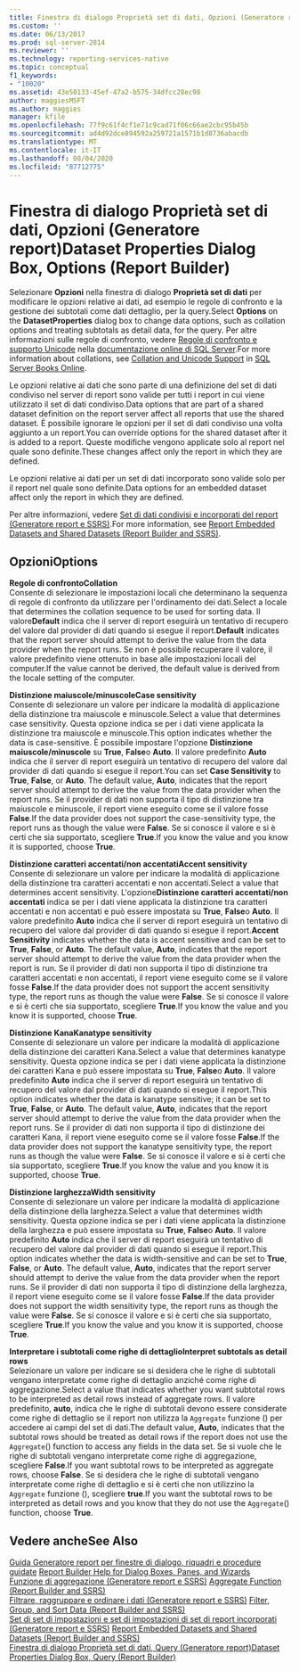 ```yaml
---
title: Finestra di dialogo Proprietà set di dati, Opzioni (Generatore report) | Microsoft Docs
ms.custom: ''
ms.date: 06/13/2017
ms.prod: sql-server-2014
ms.reviewer: ''
ms.technology: reporting-services-native
ms.topic: conceptual
f1_keywords:
- "10020"
ms.assetid: 43e50133-45ef-47a2-b575-34dfcc28ec98
author: maggiesMSFT
ms.author: maggies
manager: kfile
ms.openlocfilehash: 77f9c61f4cf1e71c9cad71f06c66ae2cbc95b45b
ms.sourcegitcommit: ad4d92dce894592a259721a1571b1d8736abacdb
ms.translationtype: MT
ms.contentlocale: it-IT
ms.lasthandoff: 08/04/2020
ms.locfileid: "87712775"
---
```

# <a name="dataset-properties-dialog-box-options-report-builder"></a><span data-ttu-id="669ae-102">Finestra di dialogo Proprietà set di dati, Opzioni (Generatore report)</span><span class="sxs-lookup"><span data-stu-id="669ae-102">Dataset Properties Dialog Box, Options (Report Builder)</span></span>
  <span data-ttu-id="669ae-103">Selezionare **Opzioni** nella finestra di dialogo **Proprietà set di dati** per modificare le opzioni relative ai dati, ad esempio le regole di confronto e la gestione dei subtotali come dati dettaglio, per la query.</span><span class="sxs-lookup"><span data-stu-id="669ae-103">Select **Options** on the **DatasetProperties** dialog box to change data options, such as collation options and treating subtotals as detail data, for the query.</span></span> <span data-ttu-id="669ae-104">Per altre informazioni sulle regole di confronto, vedere [Regole di confronto e supporto Unicode](../../relational-databases/collations/collation-and-unicode-support.md) nella [documentazione online di SQL Server](https://go.microsoft.com/fwlink/?linkid=98335).</span><span class="sxs-lookup"><span data-stu-id="669ae-104">For more information about collations, see [Collation and Unicode Support](../../relational-databases/collations/collation-and-unicode-support.md) in [SQL Server Books Online](https://go.microsoft.com/fwlink/?linkid=98335).</span></span>  
  
 <span data-ttu-id="669ae-105">Le opzioni relative ai dati che sono parte di una definizione del set di dati condiviso nel server di report sono valide per tutti i report in cui viene utilizzato il set di dati condiviso.</span><span class="sxs-lookup"><span data-stu-id="669ae-105">Data options that are part of a shared dataset definition on the report server affect all reports that use the shared dataset.</span></span> <span data-ttu-id="669ae-106">È possibile ignorare le opzioni per il set di dati condiviso una volta aggiunto a un report.</span><span class="sxs-lookup"><span data-stu-id="669ae-106">You can override options for the shared dataset after it is added to a report.</span></span> <span data-ttu-id="669ae-107">Queste modifiche vengono applicate solo al report nel quale sono definite.</span><span class="sxs-lookup"><span data-stu-id="669ae-107">These changes affect only the report in which they are defined.</span></span>  
  
 <span data-ttu-id="669ae-108">Le opzioni relative ai dati per un set di dati incorporato sono valide solo per il report nel quale sono definite.</span><span class="sxs-lookup"><span data-stu-id="669ae-108">Data options for an embedded dataset affect only the report in which they are defined.</span></span>  
  
 <span data-ttu-id="669ae-109">Per altre informazioni, vedere [Set di dati condivisi e incorporati del report &#40;Generatore report e SSRS&#41;](report-embedded-datasets-and-shared-datasets-report-builder-and-ssrs.md).</span><span class="sxs-lookup"><span data-stu-id="669ae-109">For more information, see [Report Embedded Datasets and Shared Datasets &#40;Report Builder and SSRS&#41;](report-embedded-datasets-and-shared-datasets-report-builder-and-ssrs.md).</span></span>  
  
## <a name="options"></a><span data-ttu-id="669ae-110">Opzioni</span><span class="sxs-lookup"><span data-stu-id="669ae-110">Options</span></span>  
 <span data-ttu-id="669ae-111">**Regole di confronto**</span><span class="sxs-lookup"><span data-stu-id="669ae-111">**Collation**</span></span>  
 <span data-ttu-id="669ae-112">Consente di selezionare le impostazioni locali che determinano la sequenza di regole di confronto da utilizzare per l'ordinamento dei dati.</span><span class="sxs-lookup"><span data-stu-id="669ae-112">Select a locale that determines the collation sequence to be used for sorting data.</span></span> <span data-ttu-id="669ae-113">Il valore**Default** indica che il server di report eseguirà un tentativo di recupero del valore dal provider di dati quando si esegue il report.</span><span class="sxs-lookup"><span data-stu-id="669ae-113">**Default** indicates that the report server should attempt to derive the value from the data provider when the report runs.</span></span> <span data-ttu-id="669ae-114">Se non è possibile recuperare il valore, il valore predefinito viene ottenuto in base alle impostazioni locali del computer.</span><span class="sxs-lookup"><span data-stu-id="669ae-114">If the value cannot be derived, the default value is derived from the locale setting of the computer.</span></span>  
  
 <span data-ttu-id="669ae-115">**Distinzione maiuscole/minuscole**</span><span class="sxs-lookup"><span data-stu-id="669ae-115">**Case sensitivity**</span></span>  
 <span data-ttu-id="669ae-116">Consente di selezionare un valore per indicare la modalità di applicazione della distinzione tra maiuscole e minuscole.</span><span class="sxs-lookup"><span data-stu-id="669ae-116">Select a value that determines case sensitivity.</span></span> <span data-ttu-id="669ae-117">Questa opzione indica se per i dati viene applicata la distinzione tra maiuscole e minuscole.</span><span class="sxs-lookup"><span data-stu-id="669ae-117">This option indicates whether the data is case-sensitive.</span></span> <span data-ttu-id="669ae-118">È possibile impostare l'opzione **Distinzione maiuscole/minuscole** su **True**, **False**o **Auto**. Il valore predefinito **Auto** indica che il server di report eseguirà un tentativo di recupero del valore dal provider di dati quando si esegue il report.</span><span class="sxs-lookup"><span data-stu-id="669ae-118">You can set **Case Sensitivity** to **True**, **False**, or **Auto**. The default value, **Auto**, indicates that the report server should attempt to derive the value from the data provider when the report runs.</span></span> <span data-ttu-id="669ae-119">Se il provider di dati non supporta il tipo di distinzione tra maiuscole e minuscole, il report viene eseguito come se il valore fosse **False**.</span><span class="sxs-lookup"><span data-stu-id="669ae-119">If the data provider does not support the case-sensitivity type, the report runs as though the value were **False**.</span></span> <span data-ttu-id="669ae-120">Se si conosce il valore e si è certi che sia supportato, scegliere **True**.</span><span class="sxs-lookup"><span data-stu-id="669ae-120">If you know the value and you know it is supported, choose **True**.</span></span>  
  
 <span data-ttu-id="669ae-121">**Distinzione caratteri accentati/non accentati**</span><span class="sxs-lookup"><span data-stu-id="669ae-121">**Accent sensitivity**</span></span>  
 <span data-ttu-id="669ae-122">Consente di selezionare un valore per indicare la modalità di applicazione della distinzione tra caratteri accentati e non accentati.</span><span class="sxs-lookup"><span data-stu-id="669ae-122">Select a value that determines accent sensitivity.</span></span> <span data-ttu-id="669ae-123">L'opzione**Distinzione caratteri accentati/non accentati** indica se per i dati viene applicata la distinzione tra caratteri accentati e non accentati e può essere impostata su **True**, **False**o **Auto**. Il valore predefinito **Auto** indica che il server di report eseguirà un tentativo di recupero del valore dal provider di dati quando si esegue il report.</span><span class="sxs-lookup"><span data-stu-id="669ae-123">**Accent Sensitivity** indicates whether the data is accent sensitive and can be set to **True**, **False**, or **Auto**. The default value, **Auto**, indicates that the report server should attempt to derive the value from the data provider when the report is run.</span></span> <span data-ttu-id="669ae-124">Se il provider di dati non supporta il tipo di distinzione tra caratteri accentati e non accentati, il report viene eseguito come se il valore fosse **False**.</span><span class="sxs-lookup"><span data-stu-id="669ae-124">If the data provider does not support the accent sensitivity type, the report runs as though the value were **False**.</span></span> <span data-ttu-id="669ae-125">Se si conosce il valore e si è certi che sia supportato, scegliere **True**.</span><span class="sxs-lookup"><span data-stu-id="669ae-125">If you know the value and you know it is supported, choose **True**.</span></span>  
  
 <span data-ttu-id="669ae-126">**Distinzione Kana**</span><span class="sxs-lookup"><span data-stu-id="669ae-126">**Kanatype sensitivity**</span></span>  
 <span data-ttu-id="669ae-127">Consente di selezionare un valore per indicare la modalità di applicazione della distinzione dei caratteri Kana.</span><span class="sxs-lookup"><span data-stu-id="669ae-127">Select a value that determines kanatype sensitivity.</span></span> <span data-ttu-id="669ae-128">Questa opzione indica se per i dati viene applicata la distinzione dei caratteri Kana e può essere impostata su **True**, **False**o **Auto**. Il valore predefinito **Auto** indica che il server di report eseguirà un tentativo di recupero del valore dal provider di dati quando si esegue il report.</span><span class="sxs-lookup"><span data-stu-id="669ae-128">This option indicates whether the data is kanatype sensitive; it can be set to **True**, **False**, or **Auto**. The default value, **Auto**, indicates that the report server should attempt to derive the value from the data provider when the report runs.</span></span> <span data-ttu-id="669ae-129">Se il provider di dati non supporta il tipo di distinzione dei caratteri Kana, il report viene eseguito come se il valore fosse **False**.</span><span class="sxs-lookup"><span data-stu-id="669ae-129">If the data provider does not support the kanatype sensitivity type, the report runs as though the value were **False**.</span></span> <span data-ttu-id="669ae-130">Se si conosce il valore e si è certi che sia supportato, scegliere **True**.</span><span class="sxs-lookup"><span data-stu-id="669ae-130">If you know the value and you know it is supported, choose **True**.</span></span>  
  
 <span data-ttu-id="669ae-131">**Distinzione larghezza**</span><span class="sxs-lookup"><span data-stu-id="669ae-131">**Width sensitivity**</span></span>  
 <span data-ttu-id="669ae-132">Consente di selezionare un valore per indicare la modalità di applicazione della distinzione della larghezza.</span><span class="sxs-lookup"><span data-stu-id="669ae-132">Select a value that determines width sensitivity.</span></span> <span data-ttu-id="669ae-133">Questa opzione indica se per i dati viene applicata la distinzione della larghezza e può essere impostata su **True**, **False**o **Auto**. Il valore predefinito **Auto** indica che il server di report eseguirà un tentativo di recupero del valore dal provider di dati quando si esegue il report.</span><span class="sxs-lookup"><span data-stu-id="669ae-133">This option indicates whether the data is width-sensitive and can be set to **True**, **False**, or **Auto**. The default value, **Auto**, indicates that the report server should attempt to derive the value from the data provider when the report runs.</span></span> <span data-ttu-id="669ae-134">Se il provider di dati non supporta il tipo di distinzione della larghezza, il report viene eseguito come se il valore fosse **False**.</span><span class="sxs-lookup"><span data-stu-id="669ae-134">If the data provider does not support the width sensitivity type, the report runs as though the value were **False**.</span></span> <span data-ttu-id="669ae-135">Se si conosce il valore e si è certi che sia supportato, scegliere **True**.</span><span class="sxs-lookup"><span data-stu-id="669ae-135">If you know the value and you know it is supported, choose **True**.</span></span>  
  
 <span data-ttu-id="669ae-136">**Interpretare i subtotali come righe di dettaglio**</span><span class="sxs-lookup"><span data-stu-id="669ae-136">**Interpret subtotals as detail rows**</span></span>  
 <span data-ttu-id="669ae-137">Selezionare un valore per indicare se si desidera che le righe di subtotali vengano interpretate come righe di dettaglio anziché come righe di aggregazione.</span><span class="sxs-lookup"><span data-stu-id="669ae-137">Select a value that indicates whether you want subtotal rows to be interpreted as detail rows instead of aggregate rows.</span></span> <span data-ttu-id="669ae-138">Il valore predefinito, **auto**, indica che le righe di subtotali devono essere considerate come righe di dettaglio se il report non utilizza la `Aggregate` funzione () per accedere ai campi del set di dati.</span><span class="sxs-lookup"><span data-stu-id="669ae-138">The default value, **Auto**, indicates that the subtotal rows should be treated as detail rows if the report does not use the `Aggregate`() function to access any fields in the data set.</span></span> <span data-ttu-id="669ae-139">Se si vuole che le righe di subtotali vengano interpretate come righe di aggregazione, scegliere **False**.</span><span class="sxs-lookup"><span data-stu-id="669ae-139">If you want subtotal rows to be interpreted as aggregate rows, choose **False**.</span></span> <span data-ttu-id="669ae-140">Se si desidera che le righe di subtotali vengano interpretate come righe di dettaglio e si è certi che non utilizzino la `Aggregate` funzione (), scegliere **true**.</span><span class="sxs-lookup"><span data-stu-id="669ae-140">If you want the subtotal rows to be interpreted as detail rows and you know that they do not use the `Aggregate`() function, choose **True**.</span></span>  
  
## <a name="see-also"></a><span data-ttu-id="669ae-141">Vedere anche</span><span class="sxs-lookup"><span data-stu-id="669ae-141">See Also</span></span>  
 <span data-ttu-id="669ae-142">[Guida Generatore report per finestre di dialogo, riquadri e procedure guidate](../report-builder-help-for-dialog-boxes-panes-and-wizards.md) </span><span class="sxs-lookup"><span data-stu-id="669ae-142">[Report Builder Help for Dialog Boxes, Panes, and Wizards](../report-builder-help-for-dialog-boxes-panes-and-wizards.md) </span></span>  
 <span data-ttu-id="669ae-143">[Funzione di aggregazione &#40;Generatore report e SSRS&#41;](../report-design/report-builder-functions-aggregate-function.md) </span><span class="sxs-lookup"><span data-stu-id="669ae-143">[Aggregate Function &#40;Report Builder and SSRS&#41;](../report-design/report-builder-functions-aggregate-function.md) </span></span>  
 <span data-ttu-id="669ae-144">[Filtrare, raggruppare e ordinare i dati &#40;Generatore report e SSRS&#41;](../report-design/filter-group-and-sort-data-report-builder-and-ssrs.md) </span><span class="sxs-lookup"><span data-stu-id="669ae-144">[Filter, Group, and Sort Data &#40;Report Builder and SSRS&#41;](../report-design/filter-group-and-sort-data-report-builder-and-ssrs.md) </span></span>  
 <span data-ttu-id="669ae-145">[Set di set di impostazioni e set di impostazioni di set di report incorporati &#40;Generatore report e SSRS&#41;](report-embedded-datasets-and-shared-datasets-report-builder-and-ssrs.md) </span><span class="sxs-lookup"><span data-stu-id="669ae-145">[Report Embedded Datasets and Shared Datasets &#40;Report Builder and SSRS&#41;](report-embedded-datasets-and-shared-datasets-report-builder-and-ssrs.md) </span></span>  
 [<span data-ttu-id="669ae-146">Finestra di dialogo Proprietà set di dati, Query &#40;Generatore report&#41;</span><span class="sxs-lookup"><span data-stu-id="669ae-146">Dataset Properties Dialog Box, Query &#40;Report Builder&#41;</span></span>](dataset-properties-dialog-box-query-report-builder.md)  
  
  

